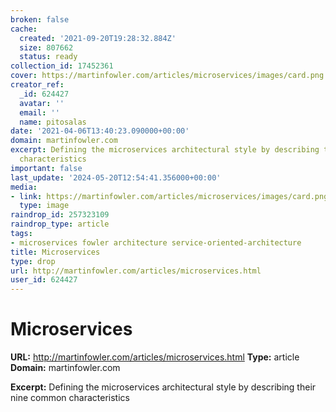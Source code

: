 ```yaml
---
broken: false
cache:
  created: '2021-09-20T19:28:32.884Z'
  size: 807662
  status: ready
collection_id: 17452361
cover: https://martinfowler.com/articles/microservices/images/card.png
creator_ref:
  _id: 624427
  avatar: ''
  email: ''
  name: pitosalas
date: '2021-04-06T13:40:23.090000+00:00'
domain: martinfowler.com
excerpt: Defining the microservices architectural style by describing their nine common
  characteristics
important: false
last_update: '2024-05-20T12:54:41.356000+00:00'
media:
- link: https://martinfowler.com/articles/microservices/images/card.png
  type: image
raindrop_id: 257323109
raindrop_type: article
tags:
- microservices fowler architecture service-oriented-architecture
title: Microservices
type: drop
url: http://martinfowler.com/articles/microservices.html
user_id: 624427
---
```


# Microservices

**URL:** http://martinfowler.com/articles/microservices.html
**Type:** article
**Domain:** martinfowler.com

**Excerpt:** Defining the microservices architectural style by describing their nine common characteristics
